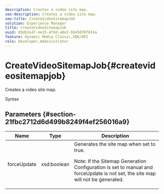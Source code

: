 ```yaml
---
description: Creates a video site map.
seo-description: Creates a video site map.
seo-title: CreateVideoSitemapJob
solution: Experience Manager
title: CreateVideoSitemapJob
uuid: 85db2e47-ee15-4fdd-a8e2-bb45078f814a
feature: Dynamic Media Classic,SDK/API
role: Developer,Administrator
---
```


# CreateVideoSitemapJob{#createvideositemapjob}

Creates a video site map.

 Syntax 

## Parameters {#section-21fbc2712d6d499b8249f4ef256016a9}

<table id="table_7B459A9D55CE49A38D8A77CBD229033A"> 
 <thead> 
  <tr> 
   <th colname="col1" class="entry"> Name </th> 
   <th colname="col2" class="entry"> Type </th> 
   <th colname="col3" class="entry"> Description </th> 
  </tr> 
 </thead>
 <tbody> 
  <tr> 
   <td colname="col1"> <span class="codeph"> <span class="varname"> forceUpdate</span> </span> </td> 
   <td colname="col2"> <span class="codeph"> xsd:boolean</span> </td> 
   <td colname="col3">Generates the site map when set to <span class="codeph"> true</span>. <p><p>Note: If the Sitemap Generation Configuration is set to manual and <span class="codeph"> forceUpdate</span> is not set, the site map will not be generated. </p></p></td> 
  </tr> 
 </tbody> 
</table>

